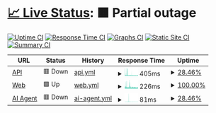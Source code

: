 # [📈 Live Status](https://status.globetrotte.com/): <!--live status--> **🟧 Partial outage**

[![Uptime CI](https://github.com/binhonglee/GT-Status/workflows/Uptime%20CI/badge.svg)](https://github.com/binhonglee/GT-Status/actions?query=workflow%3A%22Uptime+CI%22)
[![Response Time CI](https://github.com/binhonglee/GT-Status/workflows/Response%20Time%20CI/badge.svg)](https://github.com/binhonglee/GT-Status/actions?query=workflow%3A%22Response+Time+CI%22)
[![Graphs CI](https://github.com/binhonglee/GT-Status/workflows/Graphs%20CI/badge.svg)](https://github.com/binhonglee/GT-Status/actions?query=workflow%3A%22Graphs+CI%22)
[![Static Site CI](https://github.com/binhonglee/GT-Status/workflows/Static%20Site%20CI/badge.svg)](https://github.com/binhonglee/GT-Status/actions?query=workflow%3A%22Static+Site+CI%22)
[![Summary CI](https://github.com/binhonglee/GT-Status/workflows/Summary%20CI/badge.svg)](https://github.com/binhonglee/GT-Status/actions?query=workflow%3A%22Summary+CI%22)

<!--start: status pages-->
<!-- This summary is generated by Upptime (https://github.com/upptime/upptime) -->
<!-- Do not edit this manually, your changes will be overwritten -->
<!-- prettier-ignore -->
| URL | Status | History | Response Time | Uptime |
| --- | ------ | ------- | ------------- | ------ |
| <img alt="" src="https://icons.duckduckgo.com/ip3/api.globetrotte.com.ico" height="13"> [API](https://api.globetrotte.com/api/passwd) | 🟥 Down | [api.yml](https://github.com/binhonglee/GT-Status/commits/HEAD/history/api.yml) | <details><summary><img alt="Response time graph" src="./graphs/api/response-time-week.png" height="20"> 405ms</summary><br><a href="https://status.globetrotte.com/history/api"><img alt="Response time 283" src="https://img.shields.io/endpoint?url=https%3A%2F%2Fraw.githubusercontent.com%2Fbinhonglee%2FGT-Status%2FHEAD%2Fapi%2Fapi%2Fresponse-time.json"></a><br><a href="https://status.globetrotte.com/history/api"><img alt="24-hour response time 259" src="https://img.shields.io/endpoint?url=https%3A%2F%2Fraw.githubusercontent.com%2Fbinhonglee%2FGT-Status%2FHEAD%2Fapi%2Fapi%2Fresponse-time-day.json"></a><br><a href="https://status.globetrotte.com/history/api"><img alt="7-day response time 405" src="https://img.shields.io/endpoint?url=https%3A%2F%2Fraw.githubusercontent.com%2Fbinhonglee%2FGT-Status%2FHEAD%2Fapi%2Fapi%2Fresponse-time-week.json"></a><br><a href="https://status.globetrotte.com/history/api"><img alt="30-day response time 328" src="https://img.shields.io/endpoint?url=https%3A%2F%2Fraw.githubusercontent.com%2Fbinhonglee%2FGT-Status%2FHEAD%2Fapi%2Fapi%2Fresponse-time-month.json"></a><br><a href="https://status.globetrotte.com/history/api"><img alt="1-year response time 283" src="https://img.shields.io/endpoint?url=https%3A%2F%2Fraw.githubusercontent.com%2Fbinhonglee%2FGT-Status%2FHEAD%2Fapi%2Fapi%2Fresponse-time-year.json"></a></details> | <details><summary><a href="https://status.globetrotte.com/history/api">28.46%</a></summary><a href="https://status.globetrotte.com/history/api"><img alt="All-time uptime 97.25%" src="https://img.shields.io/endpoint?url=https%3A%2F%2Fraw.githubusercontent.com%2Fbinhonglee%2FGT-Status%2FHEAD%2Fapi%2Fapi%2Fuptime.json"></a><br><a href="https://status.globetrotte.com/history/api"><img alt="24-hour uptime 0.00%" src="https://img.shields.io/endpoint?url=https%3A%2F%2Fraw.githubusercontent.com%2Fbinhonglee%2FGT-Status%2FHEAD%2Fapi%2Fapi%2Fuptime-day.json"></a><br><a href="https://status.globetrotte.com/history/api"><img alt="7-day uptime 28.46%" src="https://img.shields.io/endpoint?url=https%3A%2F%2Fraw.githubusercontent.com%2Fbinhonglee%2FGT-Status%2FHEAD%2Fapi%2Fapi%2Fuptime-week.json"></a><br><a href="https://status.globetrotte.com/history/api"><img alt="30-day uptime 83.37%" src="https://img.shields.io/endpoint?url=https%3A%2F%2Fraw.githubusercontent.com%2Fbinhonglee%2FGT-Status%2FHEAD%2Fapi%2Fapi%2Fuptime-month.json"></a><br><a href="https://status.globetrotte.com/history/api"><img alt="1-year uptime 97.25%" src="https://img.shields.io/endpoint?url=https%3A%2F%2Fraw.githubusercontent.com%2Fbinhonglee%2FGT-Status%2FHEAD%2Fapi%2Fapi%2Fuptime-year.json"></a></details>
| <img alt="" src="https://icons.duckduckgo.com/ip3/globetrotte.com.ico" height="13"> [Web](https://globetrotte.com) | 🟩 Up | [web.yml](https://github.com/binhonglee/GT-Status/commits/HEAD/history/web.yml) | <details><summary><img alt="Response time graph" src="./graphs/web/response-time-week.png" height="20"> 226ms</summary><br><a href="https://status.globetrotte.com/history/web"><img alt="Response time 214" src="https://img.shields.io/endpoint?url=https%3A%2F%2Fraw.githubusercontent.com%2Fbinhonglee%2FGT-Status%2FHEAD%2Fapi%2Fweb%2Fresponse-time.json"></a><br><a href="https://status.globetrotte.com/history/web"><img alt="24-hour response time 184" src="https://img.shields.io/endpoint?url=https%3A%2F%2Fraw.githubusercontent.com%2Fbinhonglee%2FGT-Status%2FHEAD%2Fapi%2Fweb%2Fresponse-time-day.json"></a><br><a href="https://status.globetrotte.com/history/web"><img alt="7-day response time 226" src="https://img.shields.io/endpoint?url=https%3A%2F%2Fraw.githubusercontent.com%2Fbinhonglee%2FGT-Status%2FHEAD%2Fapi%2Fweb%2Fresponse-time-week.json"></a><br><a href="https://status.globetrotte.com/history/web"><img alt="30-day response time 225" src="https://img.shields.io/endpoint?url=https%3A%2F%2Fraw.githubusercontent.com%2Fbinhonglee%2FGT-Status%2FHEAD%2Fapi%2Fweb%2Fresponse-time-month.json"></a><br><a href="https://status.globetrotte.com/history/web"><img alt="1-year response time 214" src="https://img.shields.io/endpoint?url=https%3A%2F%2Fraw.githubusercontent.com%2Fbinhonglee%2FGT-Status%2FHEAD%2Fapi%2Fweb%2Fresponse-time-year.json"></a></details> | <details><summary><a href="https://status.globetrotte.com/history/web">100.00%</a></summary><a href="https://status.globetrotte.com/history/web"><img alt="All-time uptime 95.93%" src="https://img.shields.io/endpoint?url=https%3A%2F%2Fraw.githubusercontent.com%2Fbinhonglee%2FGT-Status%2FHEAD%2Fapi%2Fweb%2Fuptime.json"></a><br><a href="https://status.globetrotte.com/history/web"><img alt="24-hour uptime 100.00%" src="https://img.shields.io/endpoint?url=https%3A%2F%2Fraw.githubusercontent.com%2Fbinhonglee%2FGT-Status%2FHEAD%2Fapi%2Fweb%2Fuptime-day.json"></a><br><a href="https://status.globetrotte.com/history/web"><img alt="7-day uptime 100.00%" src="https://img.shields.io/endpoint?url=https%3A%2F%2Fraw.githubusercontent.com%2Fbinhonglee%2FGT-Status%2FHEAD%2Fapi%2Fweb%2Fuptime-week.json"></a><br><a href="https://status.globetrotte.com/history/web"><img alt="30-day uptime 99.83%" src="https://img.shields.io/endpoint?url=https%3A%2F%2Fraw.githubusercontent.com%2Fbinhonglee%2FGT-Status%2FHEAD%2Fapi%2Fweb%2Fuptime-month.json"></a><br><a href="https://status.globetrotte.com/history/web"><img alt="1-year uptime 95.93%" src="https://img.shields.io/endpoint?url=https%3A%2F%2Fraw.githubusercontent.com%2Fbinhonglee%2FGT-Status%2FHEAD%2Fapi%2Fweb%2Fuptime-year.json"></a></details>
| <img alt="" src="https://icons.duckduckgo.com/ip3/api.globetrotte.com.ico" height="13"> [AI Agent](https://api.globetrotte.com/api/agent_status) | 🟥 Down | [ai-agent.yml](https://github.com/binhonglee/GT-Status/commits/HEAD/history/ai-agent.yml) | <details><summary><img alt="Response time graph" src="./graphs/ai-agent/response-time-week.png" height="20"> 81ms</summary><br><a href="https://status.globetrotte.com/history/ai-agent"><img alt="Response time 46" src="https://img.shields.io/endpoint?url=https%3A%2F%2Fraw.githubusercontent.com%2Fbinhonglee%2FGT-Status%2FHEAD%2Fapi%2Fai-agent%2Fresponse-time.json"></a><br><a href="https://status.globetrotte.com/history/ai-agent"><img alt="24-hour response time 33" src="https://img.shields.io/endpoint?url=https%3A%2F%2Fraw.githubusercontent.com%2Fbinhonglee%2FGT-Status%2FHEAD%2Fapi%2Fai-agent%2Fresponse-time-day.json"></a><br><a href="https://status.globetrotte.com/history/ai-agent"><img alt="7-day response time 81" src="https://img.shields.io/endpoint?url=https%3A%2F%2Fraw.githubusercontent.com%2Fbinhonglee%2FGT-Status%2FHEAD%2Fapi%2Fai-agent%2Fresponse-time-week.json"></a><br><a href="https://status.globetrotte.com/history/ai-agent"><img alt="30-day response time 51" src="https://img.shields.io/endpoint?url=https%3A%2F%2Fraw.githubusercontent.com%2Fbinhonglee%2FGT-Status%2FHEAD%2Fapi%2Fai-agent%2Fresponse-time-month.json"></a><br><a href="https://status.globetrotte.com/history/ai-agent"><img alt="1-year response time 46" src="https://img.shields.io/endpoint?url=https%3A%2F%2Fraw.githubusercontent.com%2Fbinhonglee%2FGT-Status%2FHEAD%2Fapi%2Fai-agent%2Fresponse-time-year.json"></a></details> | <details><summary><a href="https://status.globetrotte.com/history/ai-agent">28.46%</a></summary><a href="https://status.globetrotte.com/history/ai-agent"><img alt="All-time uptime 97.26%" src="https://img.shields.io/endpoint?url=https%3A%2F%2Fraw.githubusercontent.com%2Fbinhonglee%2FGT-Status%2FHEAD%2Fapi%2Fai-agent%2Fuptime.json"></a><br><a href="https://status.globetrotte.com/history/ai-agent"><img alt="24-hour uptime 0.00%" src="https://img.shields.io/endpoint?url=https%3A%2F%2Fraw.githubusercontent.com%2Fbinhonglee%2FGT-Status%2FHEAD%2Fapi%2Fai-agent%2Fuptime-day.json"></a><br><a href="https://status.globetrotte.com/history/ai-agent"><img alt="7-day uptime 28.46%" src="https://img.shields.io/endpoint?url=https%3A%2F%2Fraw.githubusercontent.com%2Fbinhonglee%2FGT-Status%2FHEAD%2Fapi%2Fai-agent%2Fuptime-week.json"></a><br><a href="https://status.globetrotte.com/history/ai-agent"><img alt="30-day uptime 83.37%" src="https://img.shields.io/endpoint?url=https%3A%2F%2Fraw.githubusercontent.com%2Fbinhonglee%2FGT-Status%2FHEAD%2Fapi%2Fai-agent%2Fuptime-month.json"></a><br><a href="https://status.globetrotte.com/history/ai-agent"><img alt="1-year uptime 97.26%" src="https://img.shields.io/endpoint?url=https%3A%2F%2Fraw.githubusercontent.com%2Fbinhonglee%2FGT-Status%2FHEAD%2Fapi%2Fai-agent%2Fuptime-year.json"></a></details>

<!--end: status pages-->
